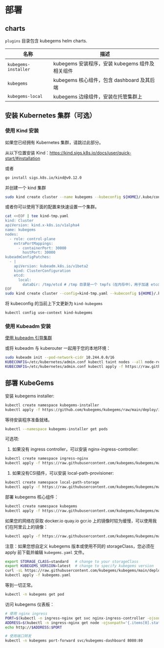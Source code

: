 # 部署

## charts

`plugins` 目录包含 kubegems helm charts.

| 名称                 | 描述                                            |
| -------------------- | ----------------------------------------------- |
| `kubegems-installer` | kubegems 安装程序，安装 kubegems 组件及相关组件 |
| `kubegems`           | kubegems 核心组件，包含 dashboard 及其后端      |
| `kubegems-local`     | kubegems 边缘组件，安装在托管集群上             |

## 安装 Kubernetes 集群（可选）

### 使用 Kind 安装

如果您已经拥有 Kubernetes 集群，请跳过此部分。

从以下位置安装 Kind：<https://kind.sigs.k8s.io/docs/user/quick-start/#installation>

或者

```sh
go install sigs.k8s.io/kind@v0.12.0
```

并创建一个 kind 集群

```sh
sudo kind create cluster --name kubegems --kubeconfig ${HOME}/.kube/config
```

或者你可以使用下面的配置来快速设置一个集群。

```sh
cat <<EOF | tee kind-tmp.yaml
kind: Cluster
apiVersion: kind.x-k8s.io/v1alpha4
name: kubegems
nodes:
  - role: control-plane
    extraPortMappings:
      - containerPort: 30000
        hostPort: 30000
kubeadmConfigPatches:
  - |
    apiVersion: kubeadm.k8s.io/v1beta2
    kind: ClusterConfiguration
    etcd:
      local:
        dataDir: /tmp/etcd # /tmp 目录是一个 tmpfs（在内存中），用于加速 etcd 和降低磁盘 IO。但是不能持久化，所以在每次重启时会丢失。
EOF
sudo kind create cluster --config=kind-tmp.yaml --kubeconfig ${HOME}/.kube/config
```

将 kubeconfig 的当前上下文更新为 `kind-kubegems`

```sh
kubectl config use-context kind-kubegems
```

### 使用 Kubeadm 安装

[使用 kubeadm 引导集群](https://kubernetes.io/docs/setup/production-environment/tools/kubeadm/)

或将 kubeadm 与 kuberouter 一起用于您的本地环境：

```sh
sudo kubeadm init --pod-network-cidr 10.244.0.0/16
KUBECONFIG=/etc/kubernetes/admin.conf kubectl taint nodes --all node-role.kubernetes.io/master-
KUBECONFIG=/etc/kubernetes/admin.conf kubectl apply -f https://raw.githubusercontent.com/cloudnativelabs/kube-router/master/daemonset/kubeadm-kuberouter.yaml
```

## 部署 KubeGems

安装 kubegems installer:

```sh
kubectl create namespace kubegems-installer
kubectl apply -f https://github.com/kubegems/kubegems/raw/main/deploy/installer.yaml
```

等待安装程序准备就绪。

```sh
kubectl --namespace kubegems-installer get pods
```

可选项:

1. 如果没有 ingress controller，可以安装 nginx-ingress-controller:

  ```sh
  kubectl create namespace ingress-nginx
  kubectl apply -f https://raw.githubusercontent.com/kubegems/kubegems/main/deploy/addon-nginx-ingress.yaml
  ```

1. 如果没有CSI插件，可以安装 local-path-provisioner:

  ```sh
  kubectl create namespace local-path-storage
  kubectl apply -f https://raw.githubusercontent.com/kubegems/kubegems/main/deploy/addon-local-path-provisioner.yaml
  ```

部署 kubegems 核心组件：

```sh
kubectl create namespace kubegems
kubectl apply -f https://raw.githubusercontent.com/kubegems/kubegems/main/deploy/kubegems.yaml
```

如果您的网络在获取 docker.io quay.io gcr.io 上的镜像时较为缓慢，可以使用我们在阿里云上的镜像：

```sh
kubectl apply -f https://raw.githubusercontent.com/kubegems/kubegems/main/deploy/kubegems-mirror.yaml
```

注意：如果您想自定义 kubegems 版本或使用不同的 storageClass，您必须在 apply 前下载并编辑 `kubegems.yaml` 文件。

```sh
export STORAGE_CLASS=standard   # change to your storageClass
export KUBEGEMS_VERSION=latest  # change to specify kubegems version
curl -sL https://raw.githubusercontent.com/kubegems/kubegems/main/deploy/kubegems.yaml | sed -e "s/local-path/${STORAGE_CLASS}/g" -e "s/main/${KUBEGEMS_VERSION}/g" > kubegems.yaml
kubectl apply -f kubegems.yaml
```

等到一切正常。

```sh
kubectl -n kubegems get pod
```

访问 kubegems 仪表板：

```sh
# 使用 nginx ingress
PORT=$(kubectl -n ingress-nginx get svc nginx-ingress-controller -ojsonpath='{.spec.ports[0].nodePort}')
ADDRESS=$(kubectl -n ingress-nginx get node -ojsonpath='{.items[0].status.addresses[0].address}')
echo http://$ADDRESS:$PORT
```

```sh
# 使用端口转发
kubectl -n kubegems port-forward svc/kubegems-dashboard 8080:80
```

